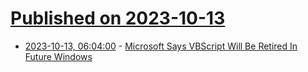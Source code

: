 # [Published on 2023-10-13](index.md)

* [2023-10-13, 06:04:00](https://soylentnews.org/article.pl?sid=23/10/11/1543247&from=rss) - [Microsoft Says VBScript Will Be Retired In Future Windows](https://soylentnews.org/article.pl?sid=23/10/11/1543247&from=rss)
